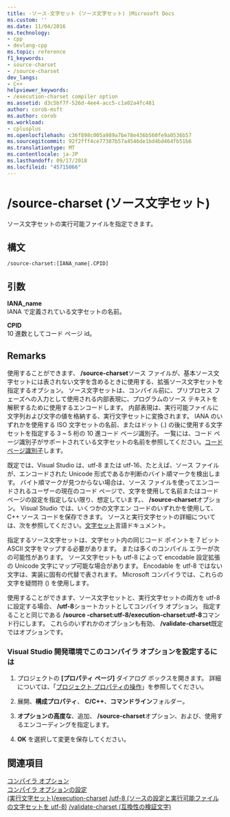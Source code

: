 ```yaml
---
title: -ソース-文字セット (ソース文字セット) |Microsoft Docs
ms.custom: ''
ms.date: 11/04/2016
ms.technology:
- cpp
- devlang-cpp
ms.topic: reference
f1_keywords:
- source-charset
- /source-charset
dev_langs:
- C++
helpviewer_keywords:
- /execution-charset compiler option
ms.assetid: d3c5bf7f-526d-4ee4-acc5-c1a02a4fc481
author: corob-msft
ms.author: corob
ms.workload:
- cplusplus
ms.openlocfilehash: c36f898c005a989a7be78e436b560fe9a0536b57
ms.sourcegitcommit: 92f2fff4ce77387b57a4546de1bd4bd464fb51b6
ms.translationtype: MT
ms.contentlocale: ja-JP
ms.lasthandoff: 09/17/2018
ms.locfileid: "45715066"
---
```

# <a name="source-charset-set-source-character-set"></a>/source-charset (ソース文字セット)

ソース文字セットの実行可能ファイルを指定できます。

## <a name="syntax"></a>構文

```
/source-charset:[IANA_name|.CPID]
```

## <a name="arguments"></a>引数

**IANA_name**<br/>
IANA で定義されている文字セットの名前。

**CPID**<br/>
10 進数としてコード ページ id。

## <a name="remarks"></a>Remarks

使用することができます、 **/source-charset**ソース ファイルが、基本ソース文字セットには表されない文字を含めるときに使用する、拡張ソース文字セットを指定するオプション。 ソース文字セットは、コンパイル前に、プリプロセス フェーズへの入力として使用される内部表現に、プログラムのソース テキストを解釈するために使用するエンコードします。 内部表現は、実行可能ファイルに文字列および文字の値を格納する、実行文字セットに変換されます。 IANA のいずれかを使用する ISO 文字セットの名前、またはドット (.) の後に使用する文字セットを指定する 3 ~ 5 桁の 10 進コード ページ識別子。 一覧には、コード ページ識別子がサポートされている文字セットの名前を参照してください。[コード ページ識別子](/windows/desktop/Intl/code-page-identifiers)します。

既定では、Visual Studio は、utf-8 または utf-16、たとえば、ソース ファイルが、エンコードされた Unicode 形式であるか判断のバイト順マークを検出します。 バイト順マークが見つからない場合は、ソース ファイルを使ってエンコードされるユーザーの現在のコード ページで、文字を使用して名前またはコード ページの設定を指定しない限り、想定しています。、 **/source-charset**オプション。 Visual Studio では、いくつかの文字エン コードのいずれかを使用して、C++ ソース コードを保存できます。 ソースと実行文字セットの詳細については、次を参照してください。[文字セット](../../cpp/character-sets.md)言語ドキュメント。

指定するソース文字セットは、文字セット内の同じコード ポイントを 7 ビット ASCII 文字をマップする必要があります。 または多くのコンパイル エラーが次の可能性があります。 ソース文字セットも utf-8 によって encodable 設定拡張の Unicode 文字にマップ可能な場合があります。 Encodable を utf-8 ではない文字は、実装に固有の代替で表されます。 Microsoft コンパイラでは、これらの文字を疑問符 () を使用します。

使用することができます、ソース文字セットと、実行文字セットの両方を utf-8 に設定する場合、 **/utf-8**ショートカットとしてコンパイラ オプション。 指定することと同じである **/source -charset:utf-8/execution-charset:utf-8**コマンド行にします。 これらのいずれかのオプションも有効、 **/validate-charset**既定ではオプションです。

### <a name="to-set-this-compiler-option-in-the-visual-studio-development-environment"></a>Visual Studio 開発環境でこのコンパイラ オプションを設定するには

1. プロジェクトの **[プロパティ ページ]** ダイアログ ボックスを開きます。 詳細については、「[プロジェクト プロパティの操作](../../ide/working-with-project-properties.md)」を参照してください。

1. 展開、**構成プロパティ**、 **C/C++**、**コマンドライン**フォルダー。

1. **オプションの高度な**、追加、 **/source-charset**オプション、および、使用するエンコーディングを指定します。

1. **OK** を選択して変更を保存してください。

## <a name="see-also"></a>関連項目

[コンパイラ オプション](../../build/reference/compiler-options.md)<br/>
[コンパイラ オプションの設定](../../build/reference/setting-compiler-options.md)<br/>
[(実行文字セット)/execution-charset](../../build/reference/execution-charset-set-execution-character-set.md)
[/utf-8 (ソースの設定と実行可能ファイルの文字セットを utf-8)](../../build/reference/utf-8-set-source-and-executable-character-sets-to-utf-8.md)
[/validate-charset (互換性の検証文字)](../../build/reference/validate-charset-validate-for-compatible-characters.md)